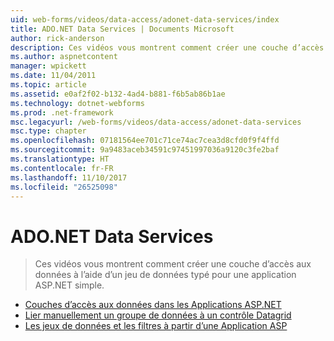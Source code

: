 ```yaml
---
uid: web-forms/videos/data-access/adonet-data-services/index
title: ADO.NET Data Services | Documents Microsoft
author: rick-anderson
description: Ces vidéos vous montrent comment créer une couche d’accès aux données à l’aide d’un jeu de données typé pour une application ASP.NET simple.
ms.author: aspnetcontent
manager: wpickett
ms.date: 11/04/2011
ms.topic: article
ms.assetid: e0af2f02-b132-4ad4-b881-f6b5ab86b1ae
ms.technology: dotnet-webforms
ms.prod: .net-framework
msc.legacyurl: /web-forms/videos/data-access/adonet-data-services
msc.type: chapter
ms.openlocfilehash: 07181564ee701c71ce74ac7cea3d8cfd0f9f4ffd
ms.sourcegitcommit: 9a9483aceb34591c97451997036a9120c3fe2baf
ms.translationtype: HT
ms.contentlocale: fr-FR
ms.lasthandoff: 11/10/2017
ms.locfileid: "26525098"
---
```

<a name="adonet-data-services"></a>ADO.NET Data Services
====================
> Ces vidéos vous montrent comment créer une couche d’accès aux données à l’aide d’un jeu de données typé pour une application ASP.NET simple.


- [Couches d’accès aux données dans les Applications ASP.NET](data-access-layers-in-aspnet-applications.md)
- [Lier manuellement un groupe de données à un contrôle Datagrid](how-to-manually-bind-a-dataset-to-a-datagrid.md)
- [Les jeux de données et les filtres à partir d’une Application ASP](how-to-work-with-datasets-and-filters-from-an-asp-application.md)
